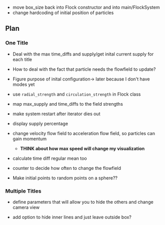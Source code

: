 
* move box_size back into Flock constructor and into main/FlockSystem
* change hardcoding of initial position of particles
## Plan
### One Title

* Deal with the max time_diffs and supply/get inital current supply for each title
* How to deal with the fact that particle needs the flowfield to update?
* Figure purpose of inital configuration-> later because I don't have modes yet
* use `radial_strength` and `circulation_strength` in Flock class

* map max_supply and time_diffs to the field strengths
* make system restart after iterator dies out

* display supply percentage
* change velocity flow field to acceleration flow field, so particles can gain momentum
    * **THINK about how max speed will change my visualization**

* calculate time diff regular mean too
* counter to decide how often to change the flowfield

* Make initial points to random points on a sphere?? 

### Multiple Titles
* define parameters that will allow you to hide the others and change camera view

* add option to hide inner lines and just leave outside box?

